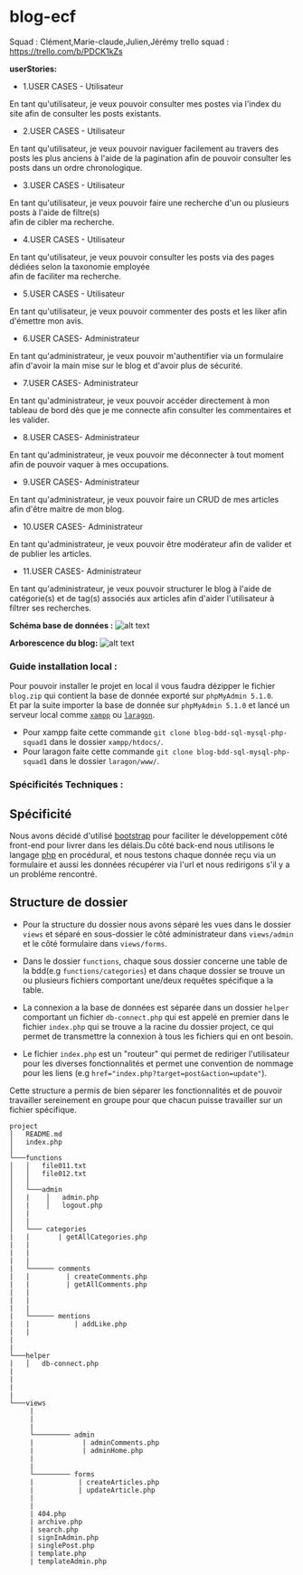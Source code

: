 # blog-ecf
Squad : Clément,Marie-claude,Julien,Jérémy
trello squad : https://trello.com/b/PDCK1kZs


**userStories:** 
* 1.USER CASES - Utilisateur

En tant qu'utilisateur,
je veux pouvoir consulter mes postes
via l'index du site 
afin de consulter les posts existants.

* 2.USER CASES - Utilisateur

En tant qu'utilisateur, 
je veux pouvoir naviguer facilement au travers des posts les plus anciens à l'aide de la pagination
afin de pouvoir consulter les posts dans un ordre chronologique.

* 3.USER CASES - Utilisateur

En tant qu'utilisateur,
je veux pouvoir faire une recherche d'un ou plusieurs posts à l'aide de filtre(s)	
afin de cibler ma recherche.

* 4.USER CASES - Utilisateur

En tant qu'utilisateur,
je veux pouvoir consulter les posts via des pages dédiées selon la taxonomie employée	
afin de faciliter ma recherche.

* 5.USER CASES - Utilisateur

En tant qu'utilisateur, 
je veux pouvoir commenter des posts et les liker
afin d'émettre mon avis.

* 6.USER CASES- Administrateur

En tant qu'administrateur,
je veux pouvoir m'authentifier via un formulaire
afin d'avoir la main mise sur le blog et d'avoir plus de sécurité.

* 7.USER CASES- Administrateur

En tant qu'administrateur,
je veux pouvoir accéder directement à mon tableau de bord dès que je me connecte
afin consulter les commentaires et les valider.

* 8.USER CASES- Administrateur

En tant qu'administrateur,
je veux pouvoir me déconnecter à tout moment 
afin de pouvoir vaquer à mes occupations.

* 9.USER CASES- Administrateur

En tant qu'administrateur,
je veux pouvoir faire un CRUD de mes articles
afin d'être maitre de mon blog.

* 10.USER CASES- Administrateur

En tant qu'administrateur,
je veux pouvoir être modérateur
afin de valider et de publier les articles.

* 11.USER CASES- Administrateur

En tant qu'administrateur,
je veux pouvoir structurer le blog à l'aide de catégorie(s) et de tag(s) associés aux articles
afin d'aider l'utilisateur à filtrer ses recherches.

**Schéma base de données :** 
![alt text](https://trello-attachments.s3.amazonaws.com/60d91951bbfdff08d80e3e0b/60d9196508e4073dc4132568/fa3a4b7077340953aa99d47c08bddcf9/Capture_d%E2%80%99%C3%A9cran_(51).png)

**Arborescence du blog:**
![alt text](https://trello-attachments.s3.amazonaws.com/60d91951bbfdff08d80e3e0b/60da8c2f6cf94b843f392dfc/54f47614bd62548780ae35f290eb46ab/Capture_d%E2%80%99%C3%A9cran_(86).png)

### Guide installation local :

Pour pouvoir installer le projet en local il vous faudra dézipper le fichier `blog.zip` qui contient la base de donnée exporté sur `phpMyAdmin 5.1.0`.   
Et par la suite importer la base de donnée sur `phpMyAdmin 5.1.0` et lancé un serveur local comme [`xampp`](https://www.apachefriends.org/fr/index.html) ou [`laragon`](https://laragon.org/).     
- Pour xampp faite cette commande `git clone blog-bdd-sql-mysql-php-squad1` dans le dossier `xampp/htdocs/`.     
- Pour laragon faite cette commande `git clone blog-bdd-sql-mysql-php-squad1` dans le dossier `laragon/www/`.

### Spécificités Techniques :
Spécificité 
-----------

Nous avons décidé d'utilisé [bootstrap](https://getbootstrap.com/docs/5.0/getting-started/introduction/) pour faciliter le développement côté front-end pour livrer dans les délais.Du côté back-end nous utilisons le langage [php](https://www.php.net/) en procédural, et nous testons chaque donnée reçu via un formulaire et aussi les données récupérer via l'url et nous redirigons s'il y a un probléme rencontré.

Structure de dossier
--------------------
- Pour la structure du dossier nous avons séparé les vues dans le dossier `views` et séparé en sous-dossier le côté administrateur dans `views/admin` et le côté formulaire dans `views/forms`.

- Dans le dossier `functions`, chaque sous dossier concerne une table de la bdd(e.g `functions/categories`) et dans chaque dossier se trouve un ou plusieurs fichiers comportant une/deux requêtes spécifique a la table.

- La connexion a la base de données est séparée dans un dossier `helper` comportant  un fichier `db-connect.php` qui est appelé en premier dans le fichier `index.php` qui se trouve a la racine du dossier project, ce qui permet de transmettre la connexion à tous les fichiers qui en ont besoin.

- Le fichier `index.php` est un "routeur" qui permet de rediriger l'utilisateur pour les diverses fonctionnalités et permet une convention de nommage pour les liens (e.g `href="index.php?target=post&action=update"`).

Cette structure a permis de bien séparer les fonctionnalités et de pouvoir travailler sereinement en groupe pour que chacun puisse travailler sur un fichier spécifique.
```
project
│   README.md
│   index.php    
│
└───functions
│   │   file011.txt
│   │   file012.txt
│   │
│   └───admin
│   |    │   admin.php
│   |    │   logout.php
│   |    
│   |
│   └─── categories
|   |       | getAllCategories.php
|   |       
|   |       
|   |
|   └────── comments
|   |         | createComments.php
|   |         | getAllComments.php
|   |
|   |
|   |
|   └────── mentions
|   |           | addLike.php
|   |           
|
|              
└───helper
|   │   db-connect.php
|
|
|
|
└───views
     |
     |
     |
     └───────── admin
     |            | adminComments.php
     |            | adminHome.php
     |
     |
     └───────── forms
     |           | createArticles.php
     |           | updateArticle.php
     |
     |
     | 404.php
     | archive.php
     | search.php
     | signInAdmin.php
     | singlePost.php
     | template.php
     | templateAdmin.php
```
